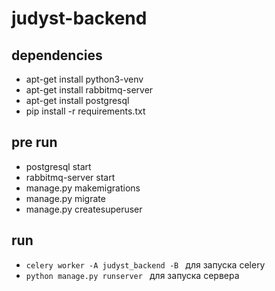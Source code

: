 # judyst-backend

## dependencies
- apt-get install python3-venv
- apt-get install rabbitmq-server
- apt-get install postgresql
- pip install -r requirements.txt

## pre run
- postgresql start
- rabbitmq-server start
- manage.py makemigrations
- manage.py migrate
- manage.py createsuperuser

## run
- `celery worker -A judyst_backend -B ` для запуска celery
- `python manage.py runserver ` для запуска сервера
